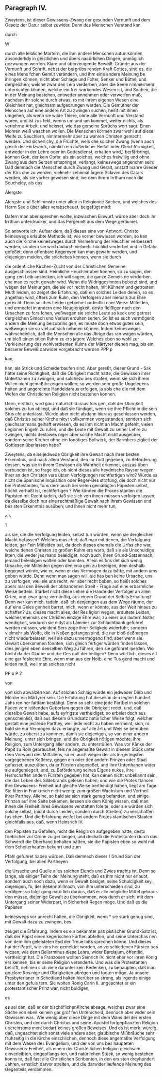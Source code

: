 
<!-- seite 687 -->

Paragraph IV.
-------------

Zweytens, ist dieser Gewissens-Zwang der gesunden Vernunft und dem Gesetz der Datur selbst zuwider. Denn des Menschen Verstand kan

durch

W

<!-- seite 688 -->

durch alle leibliche Martern, die ihm andere Menschen antun können, absonderlidy in geistlichen und übers nacürlichen Dingen, unmöglich gezwungen werden. Klare und úberzeugende Beweiß: Gründe aus der Vernunft und Schrift, nebst der bergrübs renden Kraft Gottes, sind es, die eines Mens fchen Gemüt verändern, und ihm eine andere Meinung be ihringen können, nicht aber Schlage und Folter, Senker und Büttel, und dergleichen; welche zwar den Leib verderben, aber die Seele nimmermehr unterrichten können, welche ein frei-wúrkendes Wesen ist, und Sachen, die in der Meinung bestehen, entweder annehmen oder verwerfen muß, nachdem ihr solche durch etwas, ro mit ihrem eigenen Wesen eine Gleichheit hat, gleichsam aufgedrungen werden. Die Gemúther der Menschen auf eine andere Art zu zwingen suchen, heißt mit ihnen umgehen, als wenn sie wilde Thiere, ohne alle Vernunft und Verstand waren, und ist zus fekt, wenns um und um kommet, weiter nichts, als verlohrne Arbeit, und heisset, wie das gemeine Sprüchs wort sagt: Einen Mohren weiß waschen wollen. Die Menschen körmen zwar wohl auf diese Weife zu Seuchlern, nimmermehr aber zu wahren Christen gemacht werden. Und sicherlichy, die Früchte, wels che solcher Zwang (wenn auch gleich der Endzweck, nämlich ein äußerlicher Beifall oder Gleichförmigkeit, entweder in der Lehre oder im Gottesdienst, erhalten wird,) berfärbringt, können Gott, der kein Opfer, als ein solches, welches freiwillig und ohne Zwang aus dem Serzen entspringet, verlangt, keineswegs angenchm sein: Daß demnach die Menschen durch Zwang und Geralt, anstatt mahre Glieder der Kirs che zu werden, vielmehr zehnmal årgere Sclaven des Catars werden, als sie vorher gewesen sind; ine dem ihrem Irrthum noch die Seucheley, als das

Alergste
<!-- seite 689 -->
 Alergste und Schlimmste unter allen in Religionde
Sachen, und welches des Herrn Seele über alles
verabscheuet, beigefügt mird:

  Dafern man aber sprechen wollte, inzwischen Einwurf.
würde aber doch ihr Irrthum unterdrucker, und
das Pergerniß aus dem Wege geräumet.

So antworte ich: Aufser dem, daß dieses eine von Antwort. Christo keineswegs erlaubte Methode ist, wie vorher bewiesen worden, so kan auch die Kirche keinesweges durch Vermehrung der Heuchler verbessert werden, sondern sie wird dadurch vielmehr höchlid verderbet und in Gefahr gefeßet; denn offenbare Kegereyen kan man gewahr werden, und diejenigen meiden, die solchebes kennen, wenn sie durch

die ordentliche Kirchen-Zucht von der Christlichen Gemeine ausgeschlossen sind. Heimliche Heuchler aber können, so zu sagen, den gang zen Leib ansiecken, ich will sagen, die ganze Gemeis ne verderben, ehe man es recht gewahr wird. Wenn die Widriggesinnten beberzt sind, und wegen der Meinungen, die sie vor recht halten, mit Kühnem und getrostem Muth leiden, so zeiget die Erfahrung, daß ein solches Leiden denen, so es angethan wird, öfters zum Rulm, den Verfolgern aber niemals zur Ehre gereicht. Denn solches Leiden gebiehret ordentlic cher Weise Mitleiden, und ermecfct in andern eine Neugierigkeit, desto fleißiger nach den Ursachen zu fors fchen, weßwegen sie solche Leute so keck und getrost dergleichen Simach und Verlust erdulten sehen. So ist es auch vermögend, andern die Meinung beizubrins gen, es müste doch etwas gutes sein, weßwegen sie so viel auf sich nehmen können. Indem keinesweges wahrscheinlich, daß die Menschen alle das Jhrige das ran wagen würden, um bloß einen eitlen Ruhm zu ers jagen: Welches eben so wohl zur Verkleinerung des wohlverdienten Kulms der Mårtyrer dienen mag, bis ein besserer Beweiß darwider vorgebracht werden PPP p

kan,
<!-- seite 690 -->
kan, als Strick und Scheiderbaufen sind. Aber gereßt, dieser Grund - Sak hátte seine Richtigkeit, daß die Obrigkeit macht hätte, die Gewissen ihrer Unterthanen zu zwingen, und solchezu bes strafen, wenn sie sich ihrem Willen nicht gemaß bezeigen wollen; so werden sehr große Ungelegens heiten und ungereimte Handeldaraus erfolgen, ja sols che die mit dem Wefen der Christlichen Religion nicht bestehen können.

Denn, erstlich, wird ganz natürlich daraus fols gen, daß der Obrigkeit solches zu tun obliegt, und daß sie fündiget, wenn sie ihre Pflicht in die sein Stüs ofe unterlässt. Würde aber nicht alsdann hieraus geschlossen werden, daß Christus seiner Kirche nicyt vollkommen vorgestanden, sondern sich gleichsammans gelhaft erwiesen, da es ihm nicht an Macht gefehlt, vielen Legionen Engeln zu rufen, und die Leute mit Gewalt zu seiner Lehre zu zwingen, nichts destowes niger aber solche Macht nicht ausgeüber, sondern seine Kircher ohne ein fonötiges Bollwerk, der Barmhers zigkeit der Gottlosen überlassen habe?

Zweytens, da eine jedwede Obrigkeit ihre Gewalt nach ihrer besten Erkenntnis, und nach allem Verstand, den ihr Gott gegeben, zu Beförderung dessen, was sie in ihrem Gewissen als Wahrheit erkennet, auszus üben verbunden ist, so frage ich, ob nicht dieses alle heydnische Rayser wegen ihrer an den Christen vers übten Verfolgungen rechtfertigen wird? Würde es nicht die Spanische Inquisition oder Reger-Bes strafung, die doch nicht nur bei Protestanten, fons dern auch bei vielen gemäßigten Papisten selbst, höchit verhaßt ist, rechtfertigen ? Wie können die Proces stanten die Papisten mit Recht tadeln, daß sie sich von ihnen müssen verfolgen lassen, da dieselbe doch nur eine rechtmäßige Gewalt nach ihrem Gewissen und bes sten Erkenntnis ausüben; und ihnen nicht mehr tun,

als





1
<!-- seite 691 -->
als sie, die die Verfolgung leiden, selbst tun würden, wenn sie dergleichen Macht befassen? Welches mas chet, daß man mit denen, die Verfolgung leiden, gar Fein Mitleiden bat, da doch dieses ehemals die Urfas che war, welche denen Christen so großen Ruhm ers warb, daß sie als Unschuldige litten, die weder jes mand beleidiget, noch auch, ihren Grund-Satzennach, jemand beleidigen wolten oder konnten. Allein es fins det sich wenig Ursache, ein Mitleiden gegen denjenia gen zu bezeigen, dem deshalb begegnet würde, wie er, wenn er das Vermögen dazu båtte, mit andern ums geben würde. Denn wenn man sagen will, sie has ben keine Ursache, uns zu verfolgen, weil sie uns recht, wir aber recht baben, so heißt solches abers mal den Beweiß der obhandenen Streit - Frage auf eine erbärmliche Weise betteln. Stárket nicht diese Lehre die Hände der Verfolger an allen Orten, und zwar ganz vernünftig, aus einem Grund der Selbits Erhaltung? Denn wer kan mich. tadeln, daß ich denjenigen aus dem Wege räume, der auf eine Geles genheit barret, mich, wenn er könnte, aus der Welt hinaus zu schaffen? Ja, dieses macht alles, der Res ligion wegen, erdultete Leiden, welches ehemals der Christen einzige Ehre war, zu einer pur lautern Noths wendigkeit, wodurch sie nidyt als Låmmer zur Schlachtbank geführet werden müssen, wie dent Sers zoge ihrer Seligkeic widerfuhr; sondern vielmehr als Wolfe, die in Neßen gefangen sind, die nur bloß deßmegen nicht wiederbeissen, weil sie dazu unvermögend find; aber wenn sie. Gewalt überkommen fónnten, sich gleich fertiger würden finden lassen, dies jenigen eben denselben Weg zu führen, den sie geführet iperden. Wo bleibt da der Glaube und die Ges dult der heiligen? Denn würflich, dieses ist eine gar fdslechte Ehre, wenn man aus der Notb. eine Tus gend macht und leiden muß, weil man solches nicht

PP o P 2


von

<!-- seite 692 -->

von sich abwälzen kan. Auf solchen Schlag würde ein jedweder Dieb und Mörder ein Märtyrer sein. Die Erfahrung hat dieses in den legten hundert Jahs ren her fattfam bestätigt. Denn so sehr eine jede Partbei in solchen Fäden vom leiðenden Geborfam gegen die Obrigkeit redet, und, daß dieselbe Gewalt habe, aufs eyfrigste vertheidiget; so erbelet doch aus genscheinlid), daß aus diesem Grundsatz natürlicher Weise folgt, welcher gestalt eine jedirede Parthey, weil jede recht zu haben vermeint, sich, ro bald sie nur Vermögen dazu erlangte, auf alle årt und Weis se bemüben würde, zu oberst zu kommen, damit sie diejenigen, so von einer andern Meinung, unter sich bringen, und die Obrigkeit nötigen möchte, ihre Religion, zum Untergang aller andern, zu unterstüßen. Was vor Kånke der Papit zu Roin gebrauchet, feis ne angemaßte Gewalt in diesem Stück unter dem Vorwand des Miffallens, so er, auch wegen der als lergeringsten vorgegebenen Keßerey, gegen ein oder den andern Prinzen oder Staat gefasset, auszuüben, da er Fürsten abgeseßet, und ihre Unterthanen wider sie aufgemiegelt, und, zu Beförderung seines Eigens nukes, ihre Herrschaften andern Fürsten gegeben hat, kan denen nicht unbekannt sein, die das Leben des Sildebrands gelesen haben; und wie die Protes ftancen ihre Gewissens- Freiheit auf gleiche Weise bertheidigt haben, liegt am Tage. Sie fitten in Frankreich nicht wenig; zum großen Wachstum und Vortheil ihrer Parthey. Alleine, so bald sie sich stark genug befanden, und einige Prinzen auf ihre Seite bekamen, liessen sie dem König wissen, daß man ihnen die Freiheit ihres Gewissens verstatten fole te, oder sie würden sich solche selbst, (nicht durch Leiden, sondern durch Streiten) zu verschaffen fus chen. Und die Erfahrung weifet bei andern Protes stantischen Staaten gleichfalls aus, daß, wenn Heinsrich IV.

<!-- seite 693 -->

den Papisten zu Gefallen, nicht die Religis on aufgegeben hätte, desto frieblicher zur Crone zu ger langen, und deshalb die Protestanten durch das Schwerdt die Oberhand behalten båtten, sie die Papisten eben so wohl mit dem Scheiterhaufen bekehrt und zum

Pfahl geführet haben würden. Daß demnach dieser 1 Grund San der Verfolgung, bei allen Partheyen

die Ursache und Quelle alles solchen Elends und Zwies trachts ist. Denn so lange, als einiger Teihn der Meinung  steht, daß es ihm nicht nur erlaubt, sondern auch noch dazu, wenn er Gewalt besiget, seine Schuldigkeit sey, diejenigen, fo, der Bekenntnißnach, von ihm unterschieden sind, zu vertilgen, so folgt gang natürlich daraus, daß er alle mögliche Mittel gebraus den müsse, diejenige Gewalt zu überkommen, wos durch er sich, mit dem Untergang seiner Widerpart, in Sicherheit Regen möge. Und daß es die Papisten

keineswegs vor unrecht halten, die Obrigkeit, wenn * sie stark genug sind, mit Gewalt dazu zu zwingen, bes

zeuget die Erfahrung. Indem es ein bekannter pas pistischer Grund-Satz ist, daß der Papst einen kegerischen Fürften abfeßen, und seine Unterchas nen von dem ihm geleisteten Eyd der Treue loßs sprechen könne. Und dieses hat der Papst, wie vors her gemeldet worden, an verschiedenen Fürsten bes wicsen; wie denn Bellarminus diese Lehre, wider Barclajum, öffentlid, vertheidigt hat. Die Franzosen wollten Seinrich IV. nicht eher vor ihren König ers kennen, bis er seine Religion veranderte. Und was die Protestanten betrifft, nehmen sich viele darunter kein Bedenken, zu behaupten, daß man gotclore Ros nige und Obrigkeiten abrégen und tooten möge. Ja unsere Presbyterianer in Schottland halten hierüber so streng, als irgends einige unter den gefuis tern. Sie wolten Rönig Carin II. ungeachtet er ein protestantischer Prinz war, nicht buldigen,

es

<!-- seite 694 -->

es sei dan, daß er der bischöflichenKirche absage; welches zwar eine Sache von eben keinein gar grof fen Unterscheid, dennoch aber wider sein Gewissen war.. Wie wenig aber diese Dinge mit dem Wans del der ersten Christen, und der durch Christus und seine. Apostel fortgepflanzten Religion übereinstims men; bedarf keines großen Beweises. Und es ist merk. würdig, daß, ungeachtet sich sonst viele andere aber, glaubische Mißbråuche sehr frühzeitig in die Kirche einschlichen, dennoch diese angemaßte Verfolgung mit dem Wesen des Evangelium, und der von uns bes haupteten Gewissens-Freiheit, als einem der Christe lichen Religion gleichsam einverleibten, eingepflangs ten, und natürlichen Stück, so wenig bestehen konns te, daß fast alle Christlichen Scribenten, in den ers sten dreyhundert Jahren, ernstlich darvor streiten, und die darwider laufende Meinung des Gegenteils verdammen.
